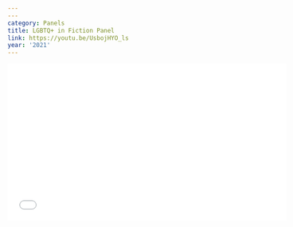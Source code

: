 ```yaml
---
---
category: Panels
title: LGBTQ+ in Fiction Panel
link: https://youtu.be/UsbojHYO_ls
year: '2021'
---
```

<iframe width="560" height="315" src="{{ page.link }}" frameborder="0" allowfullscreen></iframe>
